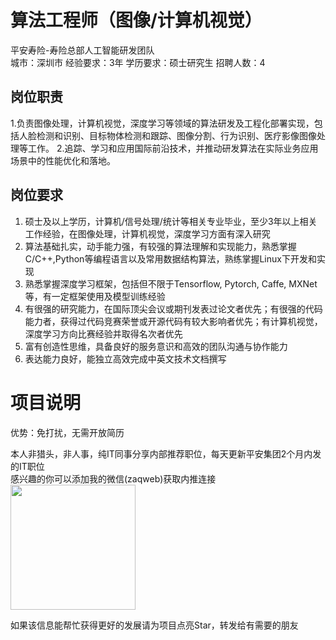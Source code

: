# 算法工程师（图像/计算机视觉）
平安寿险-寿险总部人工智能研发团队  
城市：深圳市 经验要求：3年 学历要求：硕士研究生  招聘人数：4

## 岗位职责
1.负责图像处理，计算机视觉，深度学习等领域的算法研发及工程化部署实现，包括人脸检测和识别、目标物体检测和跟踪、图像分割、行为识别、医疗影像图像处理等工作。
 2.追踪、学习和应用国际前沿技术，并推动研发算法在实际业务应用场景中的性能优化和落地。

## 岗位要求
1. 硕士及以上学历，计算机/信号处理/统计等相关专业毕业，至少3年以上相关工作经验，在图像处理，计算机视觉，深度学习方面有深入研究
 2. 算法基础扎实，动手能力强，有较强的算法理解和实现能力，熟悉掌握C/C++,Python等编程语言以及常用数据结构算法，熟练掌握Linux下开发和实现
 3. 熟悉掌握深度学习框架，包括但不限于Tensorflow, Pytorch, Caffe, MXNet等，有一定框架使用及模型训练经验
 4. 有很强的研究能力，在国际顶尖会议或期刊发表过论文者优先；有很强的代码能力者，获得过代码竞赛荣誉或开源代码有较大影响者优先；有计算机视觉，深度学习方向比赛经验并取得名次者优先
 5. 富有创造性思维，具备良好的服务意识和高效的团队沟通与协作能力
 6. 表达能力良好，能独立高效完成中英文技术文档撰写

# 项目说明

优势：免打扰，无需开放简历

本人非猎头，非人事，纯IT同事分享内部推荐职位，每天更新平安集团2个月内发的IT职位  
感兴趣的你可以添加我的微信(zaqweb)获取内推连接  
<img src="https://github.com/zaqweb/PA-IT-JOBS/blob/master/WechatICode.jpeg"  height="200" width="200">

如果该信息能帮忙获得更好的发展请为项目点亮Star，转发给有需要的朋友




